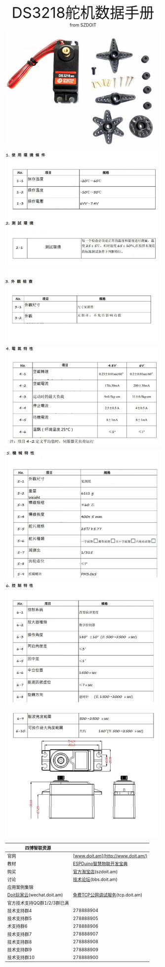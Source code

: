 <center> <font size=10> DS3218舵机数据手册 </font></center>

<center> from SZDOIT </center>





![ds32180](https://github.com/SmartArduino/zhdocs/raw/master/zhEngine/ds3218/ds32180.jpg)

![ds32181](https://github.com/SmartArduino/zhdocs/raw/master/zhEngine/ds3218/ds32181.jpg)

![ds32182](https://github.com/SmartArduino/zhdocs/raw/master/zhEngine/ds3218/ds32182.jpg)

![ds32183](https://github.com/SmartArduino/zhdocs/raw/master/zhEngine/ds3218/ds32183.jpg)

![ds32184](https://github.com/SmartArduino/zhdocs/raw/master/zhEngine/ds3218/ds32184.jpg)

![ds32185](https://github.com/SmartArduino/zhdocs/raw/master/zhEngine/ds3218/ds32185.jpg)

![ds32186](https://github.com/SmartArduino/zhdocs/raw/master/zhEngine/ds3218/ds32186.jpg)

 

| 四博智联资源                                        |                                                              |
| --------------------------------------------------- | ------------------------------------------------------------ |
| 官网                                                | [www.doit.am](http://www.doit.am/)                           |
| 教材                                                | [ESPDuino智慧物联开发宝典](https://item.taobao.com/item.htm?spm=a1z10.3-c.w4002-7420449993.9.Bgp1Ll&id=520583000610) |
| 购买                                                | [官方淘宝店](https://szdoit.taobao.com/)(szdoit.am)          |
| 讨论                                                | [技术论坛](http://bbs.doit.am/forum.php)(bbs.doit.am)        |
| 应用案例集锦                                        |                                                              |
| [Doit玩家云](http://wechat.doit.am)(wechat.doit.am) | [免费TCP公网调试服务](http://tcp.doit.am)(tcp.doit.am)       |
| 官方技术支持QQ群1/2/3群已满                         |                                                              |
| 技术支持群4                                         | 278888904                                                    |
| 技术支持群5                                         | 278888905                                                    |
| 术支持群6                                           | 278888906                                                    |
| 技术支持群7                                         | 278888907                                                    |
| 技术支持群8                                         | 278888908                                                    |
| 技术支持群9                                         | 278888909                                                    |
| 技术支持群10                                        | 278888900                                                    |

 

 

 